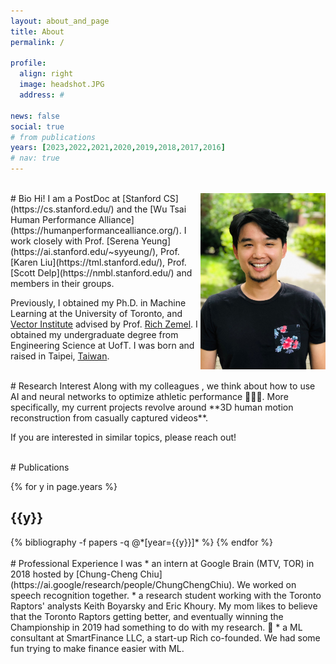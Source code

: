 ```yaml
---
layout: about_and_page
title: About
permalink: /

profile:
  align: right
  image: headshot.JPG
  address: #

news: false
social: true
# from publications
years: [2023,2022,2021,2020,2019,2018,2017,2016]
# nav: true
---
```

<br/>
<img align="right" width="200px" src="assets/img/headshot.JPG">
# Bio
Hi! I am a PostDoc at [Stanford CS](https://cs.stanford.edu/) and the [Wu Tsai Human Performance Alliance](https://humanperformancealliance.org/). I work closely with Prof. [Serena Yeung](https://ai.stanford.edu/~syyeung/), Prof. [Karen Liu](https://tml.stanford.edu/), Prof. [Scott Delp](https://nmbl.stanford.edu/) and members in their groups. 


Previously, I obtained my Ph.D. in Machine Learning at the University of Toronto, and [Vector Institute](https://vectorinstitute.ai/) advised by Prof. [Rich Zemel](http://www.cs.toronto.edu/~zemel/inquiry/home.php). I obtained my undergraduate degree from Engineering Science at UofT. I was born and raised in Taipei, [Taiwan](https://www.youtube.com/watch?v=FYpyquAvYLM).

<!-- [CV/Resume](assets/pdf/resume.pdf) not up-to-date. -->

<br/>
# Research Interest
Along with my colleagues , we think about how to use AI and neural networks to optimize athletic performance 🏋🏻‍♂️.  More specifically, my current projects revolve around **3D human motion reconstruction from casually captured videos**.

If you are interested in similar topics, please reach out! 

<br/>
# Publications
<div class="publications">

{% for y in page.years %}
  <h2 class="year">{{y}}</h2>
  {% bibliography -f papers -q @*[year={{y}}]* %}
{% endfor %}

</div> 

<br/>
# Professional Experience
I was
* an intern at Google Brain (MTV, TOR) in 2018 hosted by [Chung-Cheng Chiu](https://ai.google/research/people/ChungChengChiu). We worked on speech recognition together.
* a research student working with the Toronto Raptors' analysts Keith Boyarsky and Eric Khoury. My mom likes to believe that the Toronto Raptors getting better, and eventually winning the Championship in 2019 had something to do with my research. 🤔
* a ML consultant at SmartFinance LLC, a start-up Rich co-founded. We had some fun trying to make finance easier with ML. 




